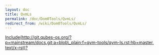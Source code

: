 ```yaml
---
layout: doc
title: QvmLs
permalink: /doc/Dom0Tools/QvmLs/
redirect_from: /wiki/Dom0Tools/QvmLs/
---
```


[Include(http://git.qubes-os.org/?p=mainstream/docs.git;a=blob\_plain;f=qvm-tools/qvm-ls.rst;hb=master, text/x-rst)?](/doc/Dom0Tools/Include(http%3A/git.qubes-os.org?p=mainstream/docs.git;a=blob_plain;f=qvm-tools/qvm-ls.rst;hb=master,%20text/x-rst))
